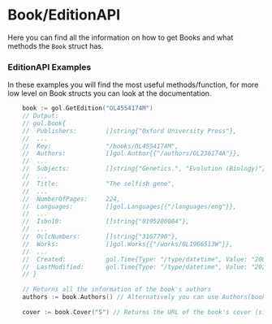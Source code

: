 # Book/EditionAPI
Here you can find all the information on how to get Books and what methods the `Book` struct has.

### EditionAPI Examples
In these examples you will find the most useful methods/function, for more low level on Book structs you can look at the documentation.

```go
    book := gol.GetEdition("OL4554174M")
    // Output:
    // gol.Book{
    //  Publishers:        []string{"Oxford University Press"},
    //  ...
    //	Key:               "/books/OL4554174M",
    //	Authors:           []gol.Author{{"/authors/OL236174A"}},
    //  ...
    //	Subjects:          []string{"Genetics.", "Evolution (Biology)"},
    //  ...
    //	Title:             "The selfish gene",
    //  ...
    //	NumberOfPages:     224,
    //	Languages:         []gol.Languages{{"/languages/eng"}},
    //	...
    //	Isbn10:            []string{"0195200004"},
    //  ...
    //	OclcNumbers:       []string{"3167790"},
    //	Works:             []gol.Works{{"/works/OL1966513W"}},
    //  ...
    //	Created:           gol.Time{Type: "/type/datetime", Value: "2008-04-01T03:28:50.625462"},
    //	LastModified:      gol.Time{Type: "/type/datetime", Value: "2021-03-03T05:21:06.382367"},
    // }
    
    // Returns all the information of the book's authors
    authors := book.Authors() // Alternatively you can use Authors(book)
    
    cover := book.Cover("S") // Returns the URL of the book's cover (size Small)
```